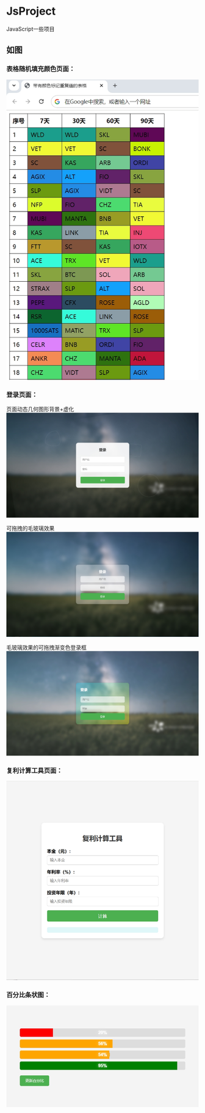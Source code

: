 # JsProject
JavaScript一些项目

## 如图
### 表格随机填充颜色页面：
![image](https://raw.githubusercontent.com/WuLex/UsefulPicture/main/jsimgs/filltablecolors.png)

### 登录页面：

页面动态几何图形背景+虚化
![image](https://raw.githubusercontent.com/WuLex/UsefulPicture/refs/heads/main/html5/loginpage/geometric-shapes.png)

可拖拽的毛玻璃效果
![image](https://raw.githubusercontent.com/WuLex/UsefulPicture/refs/heads/main/html5/loginpage/backdrop-filter.png)

毛玻璃效果的可拖拽渐变色登录框
![image](https://raw.githubusercontent.com/WuLex/UsefulPicture/refs/heads/main/html5/loginpage/gradient-animation.png)

### 复利计算工具页面：

![image](https://raw.githubusercontent.com/WuLex/UsefulPicture/refs/heads/main/html5/calculationtool.png)

### 百分比条状图：

![image](https://raw.githubusercontent.com/WuLex/UsefulPicture/refs/heads/main/html5/percentagebarchart.png)
